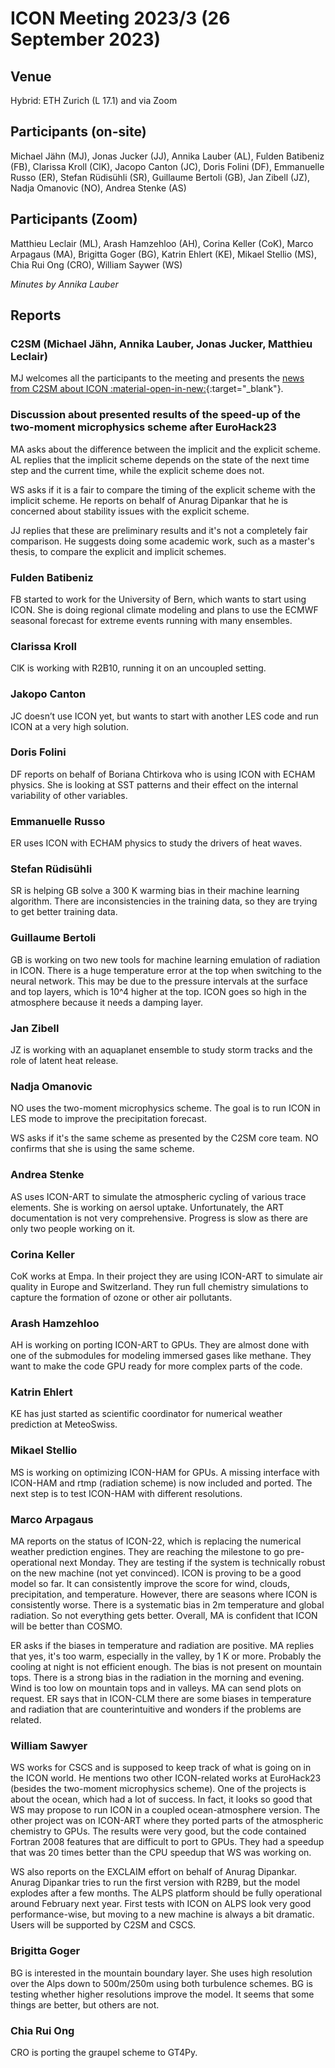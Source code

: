 
# ICON Meeting 2023/3 (26 September 2023)

## Venue
Hybrid: ETH Zurich (L 17.1) and via Zoom

## Participants (on-site)
Michael Jähn (MJ), Jonas Jucker (JJ),  Annika Lauber (AL), Fulden Batibeniz (FB), Clarissa Kroll (ClK), Jacopo Canton (JC), Doris Folini (DF), Emmanuelle Russo (ER), Stefan Rüdisühli (SR), Guillaume Bertoli (GB), Jan Zibell (JZ), Nadja Omanovic (NO), Andrea Stenke (AS)


## Participants (Zoom)
Matthieu Leclair (ML), Arash Hamzehloo (AH), Corina Keller (CoK), Marco Arpagaus (MA), Brigitta Goger (BG), Katrin Ehlert (KE), Mikael Stellio (MS), Chia Rui Ong (CRO), William Saywer (WS)

_Minutes by Annika Lauber_

## Reports

### C2SM (Michael Jähn, Annika Lauber, Jonas Jucker, Matthieu Leclair)

MJ welcomes all the participants to the meeting and presents the [news from C2SM about ICON :material-open-in-new:](https://polybox.ethz.ch/index.php/s/riXuXSFnD8XA8FO){:target="_blank"}.

### Discussion about presented results of the speed-up of the two-moment microphysics scheme after EuroHack23

MA asks about the difference between the implicit and the explicit scheme.
AL replies that the implicit scheme depends on the state of the next time step and the current time, while the explicit scheme does not. 

WS asks if it is a fair to compare the timing of the explicit scheme with the implicit scheme. He reports on behalf of Anurag Dipankar that he is concerned about stability issues with the explicit scheme.

JJ replies that these are preliminary results and it's not a completely fair comparison. He suggests doing some academic work, such as a master's thesis, to compare the explicit and implicit schemes.

### Fulden Batibeniz
FB started to work for the University of Bern, which wants to start using ICON. She is doing regional climate modeling and plans to use the ECMWF seasonal forecast for extreme events running with many ensembles.

### Clarissa Kroll
ClK is working with R2B10, running it on an uncoupled setting.

### Jakopo Canton
JC doesn’t use ICON yet, but wants to start with another LES code and run ICON at a very high solution.

### Doris Folini
DF reports on behalf of Boriana Chtirkova who is using ICON with ECHAM physics. She is looking at SST patterns and their effect on the internal variability of other variables.

### Emmanuelle Russo
ER uses ICON with ECHAM physics to study the drivers of heat waves.

### Stefan Rüdisühli
SR is helping GB solve a 300 K warming bias in their machine learning algorithm. There are inconsistencies in the training data, so they are trying to get better training data.

### Guillaume Bertoli
GB is working on two new tools for machine learning emulation of radiation in ICON. There is a huge temperature error at the top when switching to the neural network. This may be due to the pressure intervals at the surface and top layers, which is 10^4 higher at the top. ICON goes so high in the atmosphere because it needs a damping layer.

### Jan Zibell
JZ is working with an aquaplanet ensemble to study storm tracks and the role of latent heat release.

### Nadja Omanovic
NO uses the two-moment microphysics scheme. The goal is to run ICON in LES mode to improve the precipitation forecast.

WS asks if it's the same scheme as presented by the C2SM core team.
NO confirms that she is using the same scheme.

### Andrea Stenke
AS uses ICON-ART to simulate the atmospheric cycling of various trace elements. She is working on aersol uptake. Unfortunately, the ART documentation is not very comprehensive. Progress is slow as there are only two people working on it.

### Corina Keller
CoK works at Empa. In their project they are using ICON-ART to simulate air quality in Europe and Switzerland. They run full chemistry simulations to capture the formation of ozone or other air pollutants.

### Arash Hamzehloo
AH is working on porting ICON-ART to GPUs. They are almost done with one of the submodules for modeling immersed gases like methane. They want to make the code GPU ready for more complex parts of the code.

### Katrin Ehlert
KE has just started as scientific coordinator for numerical weather prediction at MeteoSwiss.

### Mikael Stellio
MS is working on optimizing ICON-HAM for GPUs. A missing interface with ICON-HAM and rtmp (radiation scheme) is now included and ported. The next step is to test ICON-HAM with different resolutions.

### Marco Arpagaus
MA reports on the status of ICON-22, which is replacing the numerical weather prediction engines. They are reaching the milestone to go pre-operational next Monday. They are testing if the system is technically robust on the new machine (not yet convinced). ICON is proving to be a good model so far. It can consistently improve the score for wind, clouds, precipitation, and temperature. However, there are seasons where ICON is consistently worse. There is a systematic bias in 2m temperature and global radiation. So not everything gets better. Overall, MA is confident that ICON will be better than COSMO.

ER asks if the biases in temperature and radiation are positive.
MA replies that yes, it's too warm, especially in the valley, by 1 K or more. Probably the cooling at night is not efficient enough. The bias is not present on mountain tops. There is a strong bias in the radiation in the morning and evening. Wind is too low on mountain tops and in valleys. MA can send plots on request.
ER says that in ICON-CLM there are some biases in temperature and radiation that are counterintuitive and wonders if the problems are related.

### William Sawyer
WS works for CSCS and is supposed to keep track of what is going on in the ICON world. He mentions two other ICON-related works at EuroHack23 (besides the two-moment microphysics scheme). One of the projects is about the ocean, which had a lot of success. In fact, it looks so good that WS may propose to run ICON in a coupled ocean-atmosphere version. The other project was on ICON-ART where they ported parts of the atmospheric chemistry to GPUs. The results were very good, but the code contained Fortran 2008 features that are difficult to port to GPUs. They had a speedup that was 20 times better than the CPU speedup that WS was working on.

WS also reports on the EXCLAIM effort on behalf of Anurag Dipankar. Anurag Dipankar tries to run the first version with R2B9, but the model explodes after a few months.
The ALPS platform should be fully operational around February next year. First tests with ICON on ALPS look very good performance-wise, but moving to a new machine is always a bit dramatic. Users will be supported by C2SM and CSCS.

### Brigitta Goger
BG is interested in the mountain boundary layer. She uses high resolution over the Alps down to 500m/250m using both turbulence schemes. BG is testing whether higher resolutions improve the model. It seems that some things are better, but others are not.

### Chia Rui Ong
CRO is porting the graupel scheme to GT4Py.
